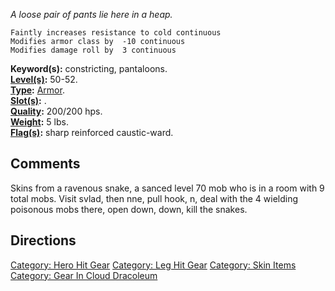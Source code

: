 *A loose pair of pants lie here in a heap.*

`Faintly increases resistance to cold continuous`  
`Modifies armor class by  -10 continuous`  
`Modifies damage roll by  3 continuous`

**Keyword(s):** constricting, pantaloons.  
**[Level(s)](Object_Level "wikilink"):** 50-52.  
**[Type](:Category:_Object_Types "wikilink"):**
[Armor](:Category:_Armor "wikilink").  
**[Slot(s)](Object_Slots "wikilink"):** <legs>.  
**[Quality](Object_Quality "wikilink"):** 200/200 hps.  
**[Weight](Object_Weight "wikilink"):** 5 lbs.  
**[Flag(s)](:Category:_Object_Flags "wikilink"):** sharp reinforced
caustic-ward.  

## Comments

Skins from a ravenous snake, a sanced level 70 mob who is in a room with
9 total mobs. Visit svlad, then nne, pull hook, n, deal with the 4
wielding poisonous mobs there, open down, down, kill the snakes.

## Directions

[Category: Hero Hit Gear](Category:_Hero_Hit_Gear "wikilink") [Category:
Leg Hit Gear](Category:_Leg_Hit_Gear "wikilink") [Category: Skin
Items](Category:_Skin_Items "wikilink") [Category: Gear In Cloud
Dracoleum](Category:_Gear_In_Cloud_Dracoleum "wikilink")
